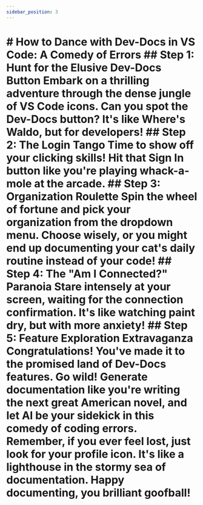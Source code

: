 ```yaml
---
sidebar_position: 3
---
```




# # How to Dance with Dev-Docs in VS Code: A Comedy of Errors ## Step 1: Hunt for the Elusive Dev-Docs Button Embark on a thrilling adventure through the dense jungle of VS Code icons. Can you spot the Dev-Docs button? It's like Where's Waldo, but for developers! ## Step 2: The Login Tango Time to show off your clicking skills! Hit that Sign In button like you're playing whack-a-mole at the arcade. ## Step 3: Organization Roulette Spin the wheel of fortune and pick your organization from the dropdown menu. Choose wisely, or you might end up documenting your cat's daily routine instead of your code! ## Step 4: The "Am I Connected?" Paranoia Stare intensely at your screen, waiting for the connection confirmation. It's like watching paint dry, but with more anxiety! ## Step 5: Feature Exploration Extravaganza Congratulations! You've made it to the promised land of Dev-Docs features. Go wild! Generate documentation like you're writing the next great American novel, and let AI be your sidekick in this comedy of coding errors. Remember, if you ever feel lost, just look for your profile icon. It's like a lighthouse in the stormy sea of documentation. Happy documenting, you brilliant goofball!
